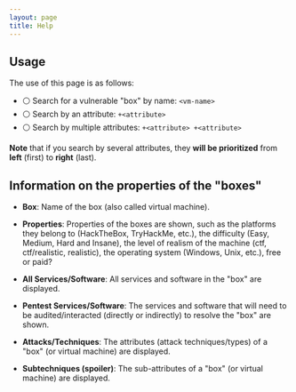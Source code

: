 ```yaml
---
layout: page
title: Help
---
```


## Usage

The use of this page is as follows:

- :white_circle: Search for a vulnerable "box" by name: `<vm-name>`
- :white_circle: Search by an attribute: `+<attribute>`
- :white_circle: Search by multiple attributes: `+<attribute> +<attribute>`

**Note** that if you search by several attributes, they **will be prioritized** from **left** (first) to **right** (last).

## Information on the properties of the "boxes"

- **Box**: Name of the box (also called virtual machine).

- **Properties**: Properties of the boxes are shown, such as the platforms they belong to (HackTheBox, TryHackMe, etc.), the difficulty (Easy, Medium, Hard and Insane), the level of realism of the machine (ctf, ctf/realistic, realistic), the operating system (Windows, Unix, etc.), free or paid?

- **All Services/Software**: All services and software in the "box" are displayed.

- **Pentest Services/Software**: The services and software that will need to be audited/interacted (directly or indirectly) to resolve the "box" are shown.

- **Attacks/Techniques**: The attributes (attack techniques/types) of a "box" (or virtual machine) are displayed.

- **Subtechniques (spoiler)**: The sub-attributes of a "box" (or virtual machine) are displayed.
